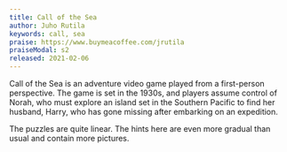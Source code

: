 ```yaml
---
title: Call of the Sea
author: Juho Rutila
keywords: call, sea
praise: https://www.buymeacoffee.com/jrutila
praiseModal: s2
released: 2021-02-06
---
```


Call of the Sea is an adventure video game played from a first-person perspective. The game is set in the 1930s, and players assume control of Norah, who must explore an island set in the Southern Pacific to find her husband, Harry, who has gone missing after embarking on an expedition.

The puzzles are quite linear. The hints here are even more gradual than usual and contain more pictures.
